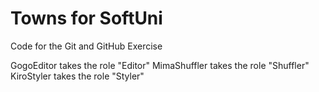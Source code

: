 # Towns for SoftUni
Code for the Git and GitHub Exercise

GogoEditor takes the role "Editor"
MimaShuffler takes the role "Shuffler"
KiroStyler takes the role "Styler"
